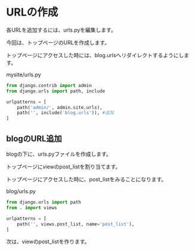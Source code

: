 # URLの作成

各URLを追加するには、urls.pyを編集します。

今回は、トップページのURLを作成します。

トップページにアクセスした時には、blog.urlsへリダイレクトするようにします。

mysite/urls.py
```python:mysite/urls.py
from django.contrib import admin
from django.urls import path, include

urlpatterns = [
    path('admin/', admin.site.urls),
    path('', include('blog.urls')), #追加
]
```

## blogのURL追加

blogの下に、urls.pyファイルを作成します。

トップページにviewのpost_listを割り当てます。

トップページにアクセスした時に、post_listをみることになります。

blog/urls.py
```python:blog/urls.py
from django.urls import path
from . import views

urlpatterns = [
    path('', views.post_list, name='post_list'),
]
```

次は、viewのpost_listを作ります。
